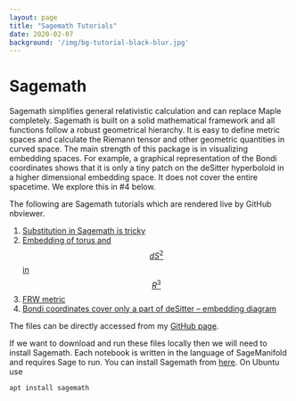 ```yaml
---
layout: page
title: "Sagemath Tutorials"
date: 2020-02-07
background: '/img/bg-tutorial-black-blur.jpg'
---
```

# Sagemath

Sagemath simplifies general relativistic calculation and can replace Maple completely. Sagemath is 
built on a solid mathematical framework and all functions follow a robust geometrical hierarchy.
It is easy to define metric spaces and calculate the Riemann tensor and other geometric quantities 
in curved space. The main strength of this package is in visualizing embedding 
spaces.
For example, a graphical representation of the Bondi coordinates shows that it is only a tiny patch
on the deSitter hyperboloid in a higher dimensional embedding space. It does not cover the entire 
spacetime. We explore this in #4 below. 

The following are Sagemath tutorials which are rendered live by GitHub nbviewer. 

1. [Substitution in Sagemath is tricky](https://nbviewer.jupyter.org/github/saugatach/sagemanifold/blob/master/Sagemath%20tutorial%20-%20substitution.ipynb)
2. [Embedding of torus and $$dS^2$$ in $$R^3$$](https://nbviewer.jupyter.org/github/saugatach/sagemanifold/blob/master/Embedding.ipynb)
3. [FRW metric](https://nbviewer.jupyter.org/github/saugatach/sagemanifold/blob/master/FRWmetrictest.ipynb)
4. [Bondi coordinates cover only a part of deSitter – embedding diagram](https://nbviewer.jupyter.org/github/saugatach/sagemanifold/blob/master/BirrelDavies-chap5.ipynb)

The files can be directly accessed from my [GitHub page](http://github.com/saugatach/sagemanifold). 

If we want to download and run these files locally then we will need to install Sagemath.
Each notebook is written in the language of SageManifold and requires Sage to run.
You can install Sagemath from [here](https://doc.sagemath.org/html/en/installation/). 
On Ubuntu use
```bash
apt install sagemath
```


